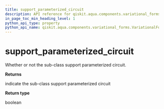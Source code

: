 ```yaml
---
title: support_parameterized_circuit
description: API reference for qiskit.aqua.components.variational_forms.VariationalForm.support_parameterized_circuit
in_page_toc_min_heading_level: 1
python_api_type: property
python_api_name: qiskit.aqua.components.variational_forms.VariationalForm.support_parameterized_circuit
---
```


# support\_parameterized\_circuit

Whether or not the sub-class support parameterized circuit.

**Returns**

indicate the sub-class support parameterized circuit

**Return type**

boolean

